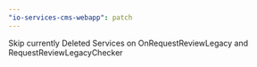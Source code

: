 ```yaml
---
"io-services-cms-webapp": patch
---
```


Skip currently Deleted Services on OnRequestReviewLegacy and RequestReviewLegacyChecker
